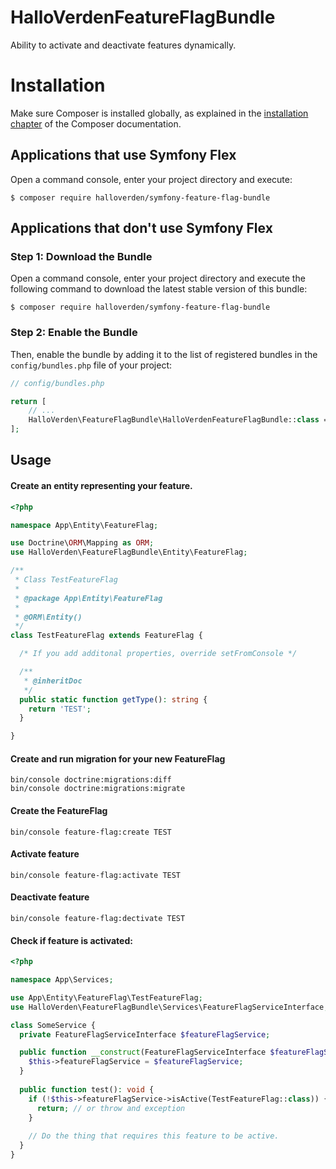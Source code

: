 # HalloVerdenFeatureFlagBundle

Ability to activate and deactivate features dynamically.

Installation
============

Make sure Composer is installed globally, as explained in the
[installation chapter](https://getcomposer.org/doc/00-intro.md)
of the Composer documentation.

Applications that use Symfony Flex
----------------------------------

Open a command console, enter your project directory and execute:

```console
$ composer require halloverden/symfony-feature-flag-bundle
```

Applications that don't use Symfony Flex
----------------------------------------

### Step 1: Download the Bundle

Open a command console, enter your project directory and execute the
following command to download the latest stable version of this bundle:

```console
$ composer require halloverden/symfony-feature-flag-bundle
```

### Step 2: Enable the Bundle

Then, enable the bundle by adding it to the list of registered bundles
in the `config/bundles.php` file of your project:

```php
// config/bundles.php

return [
    // ...
    HalloVerden\FeatureFlagBundle\HalloVerdenFeatureFlagBundle::class => ['all' => true],
];
```

Usage
-----

#### Create an entity representing your feature.

```php
<?php

namespace App\Entity\FeatureFlag;

use Doctrine\ORM\Mapping as ORM;
use HalloVerden\FeatureFlagBundle\Entity\FeatureFlag;

/**
 * Class TestFeatureFlag
 *
 * @package App\Entity\FeatureFlag
 *
 * @ORM\Entity()
 */
class TestFeatureFlag extends FeatureFlag {

  /* If you add additonal properties, override setFromConsole */

  /**
   * @inheritDoc
   */
  public static function getType(): string {
    return 'TEST';
  }

}
```

#### Create and run migration for your new FeatureFlag
```shell
bin/console doctrine:migrations:diff
bin/console doctrine:migrations:migrate
```

#### Create the FeatureFlag
```shell
bin/console feature-flag:create TEST
```

#### Activate feature
```shell
bin/console feature-flag:activate TEST
```

#### Deactivate feature
```shell
bin/console feature-flag:dectivate TEST
```

#### Check if feature is activated:
```php
<?php

namespace App\Services;

use App\Entity\FeatureFlag\TestFeatureFlag;
use HalloVerden\FeatureFlagBundle\Services\FeatureFlagServiceInterface;

class SomeService {
  private FeatureFlagServiceInterface $featureFlagService;

  public function __construct(FeatureFlagServiceInterface $featureFlagService) {
    $this->featureFlagService = $featureFlagService;
  }
  
  public function test(): void {
    if (!$this->featureFlagService->isActive(TestFeatureFlag::class)) {
      return; // or throw and exception
    }
    
    // Do the thing that requires this feature to be active.
  }
}
```
